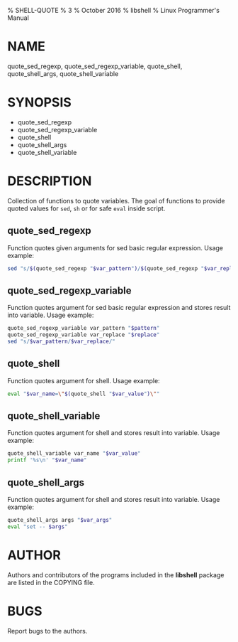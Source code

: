 % SHELL-QUOTE
% 3
% October 2016
% libshell
% Linux Programmer's Manual

# NAME #

quote_sed_regexp, quote_sed_regexp_variable, quote_shell, quote_shell_args, quote_shell_variable

# SYNOPSIS #

- quote_sed_regexp
- quote_sed_regexp_variable
- quote_shell
- quote_shell_args
- quote_shell_variable

# DESCRIPTION #
Collection of functions to quote variables. The goal of functions to provide quoted values for
`sed`, `sh` or for safe `eval` inside script.

## quote_sed_regexp ##
Function quotes given arguments for sed basic regular expression.
Usage example:
```bash
sed "s/$(quote_sed_regexp "$var_pattern")/$(quote_sed_regexp "$var_replacement")/"
```

## quote_sed_regexp_variable ##
Function quotes argument for sed basic regular expression and stores result into variable.
Usage example:
```bash
quote_sed_regexp_variable var_pattern "$pattern"
quote_sed_regexp_variable var_replace "$replace"
sed "s/$var_pattern/$var_replace/"
```

## quote_shell ##
Function quotes argument for shell.
Usage example: 
```bash
eval "$var_name=\"$(quote_shell "$var_value")\""
```

## quote_shell_variable ##
Function quotes argument for shell and stores result into variable.
Usage example:
```bash
quote_shell_variable var_name "$var_value"
printf '%s\n' "$var_name"
```

## quote_shell_args ##
Function quotes argument for shell and stores result into variable.
Usage example:
```bash
quote_shell_args args "$var_args"
eval "set -- $args"
```

# AUTHOR #
Authors and contributors of the programs included in the **libshell** package are listed
in the COPYING file.

# BUGS #
Report bugs to the authors.


